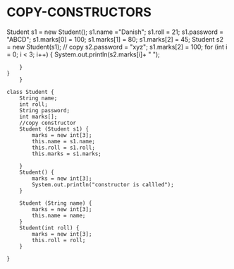 # COPY-CONSTRUCTORS
Student s1 = new Student();
        s1.name ="Danish";
        s1.roll = 21;
        s1.password = "ABCD";
        s1.marks[0] = 100;
        s1.marks[1] = 80;
        s1.marks[2] = 45;
        Student s2 = new Student(s1); // copy
        s2.password = "xyz";
        s1.marks[2] = 100;
        for (int i = 0; i < 3; i++) {
            System.out.println(s2.marks[i]+ " ");
            
        }
    }
        }
    
    class Student {
        String name;
        int roll;
        String password;
        int marks[];
        //copy constructor
        Student (Student s1) {
            marks = new int[3];
            this.name = s1.name;
            this.roll = s1.roll;
            this.marks = s1.marks;

        }
        Student() {
            marks = new int[3];
            System.out.println("constructor is callled");
        }

        Student (String name) {
            marks = new int[3];
            this.name = name;
        }
        Student(int roll) {
            marks = new int[3];
            this.roll = roll;
        }
    
    }
